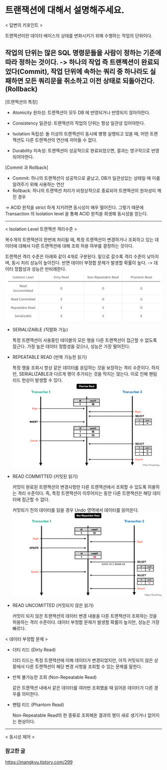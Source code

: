 # 트랜잭션에 대해서 설명해주세요.

< 답변의 키포인트 >

트랜젝션이란 데이터 베이스의 상태를 변화시키기 위해 수행하는 작업의 단위이다.

작업의 단위는 많은 SQL 명령문들을 사람이 정하는 기준에 따라 정하는 것이다.
-> 하나의 작업 즉 트랜젝션이 완료되었다(Commit), 작업 단위에 속하는 쿼리 중 하나라도 실패하면 모든 쿼리문을 취소하고 이전 상태로 되돌아간다.(Rollback)
---

[트랜젝션의 특징]
* Atomicity 원자성: 트랜젝션이 모두 DB 에 반영되거나 반영되지 않아야한다.

* Consistency 일관성: 트랜젝션의 작업의 단위는 항상 일관성 있어야한다.

* Isolation 독립성: 둘 이상의 트랜젝션이 동시에 병행 실행되고 있을 때, 어떤 트랜젝션도 다른 트랜젝션의 연산에 끼어들 수 없다.

* Durability 지속성: 트랜젝션이 성공적으로 완료되었으면, 결과는 영구적으로 반영되어야한다.

[Commit 과 Rollback]
* Commit: 하나의 트랜젝션이 성공적으로 끝났고, DB가 일관성있는 상태일 때 이를 알려주기 위해 사용하는 연산
* Rollback: 하나의 트랜젝션 처리가 비정상적으로 종료되어 트랜젝션의 원자성이 깨진 경우

-> ACID 원칙을 strict 하게 지키려면 동시성이 매우 떨어진다. 그렇기 때문에 Transaction 의 Isolation level 을 통해 ACID 원칙을 희생해 동시성을 얻는다.

---
< Isolation Level 트랜젝션 격리수준 >

복수개의 트랜잭션이 한번에 처리될 때, 특정 트랜잭션이 변경하거나 조회하고 있는 데이터에 대해서 다른 트랜잭션에 대해 조회 허용 여부를 결정하는 것이다. 

트랜잭션 격리 수준은 아래와 같이 4개로 구분된다. 밑으로 갈수록 격리 수준이 낮아지며, 동시 처리 성능이 높아진다. 반면 데이터 부정합 문제가 발생할 확률이 높다.
-> 데이터 정합성과 성능은 반비례한다.
![img.png](img.png)
* SERIALIZABLE (직렬화 가능)
    
  특정 트랜잭션이 사용중인 테이블의 모든 행을 다른 트랜잭션이 접근할 수 없도록 잠근다. 가장 높은 데이터 정합성을 갖으나, 성능은 가장 떨어진다.
* REPEATABLE READ (반복 가능한 읽기)

  특정 행을 조회시 항상 같은 데이터를 응답하는 것을 보장하는 격리 수준이다. 하지만, SERIALIZABLE과 다르게 행이 추가되는 것을 막지는 않는다. 이로 인해 팬텀 리드 현상이 발생할 수 있다.
![img_1.png](img_1.png)
* READ COMMITTED (커밋된 읽기)

  커밋이 완료된 트랜잭션의 변경사항만 다른 트랜잭션에서 조회할 수 있도록 허용하는 격리 수준이다. 즉, 특정 트랜잭션이 이루어지는 동안 다른 트랜잭션은 해당 데이터에 접근할 수 없다.
    
  커밋되기 전의 데이터를 읽을 경우 Undo 영역에서 데이터를 읽어온다.
  ![img_2.png](img_2.png)
* READ UNCOMITTED (커밋되지 않은 읽기)

  커밋이 되지 않은 트랜잭션의 데이터 변경 내용을 다른 트랜잭션이 조회하는 것을 허용하는 격리 수준이다. 데이터 부정합 문제가 발생할 확률이 높지만, 성능은 가장 빠르다.



< 데이터 부정합 문제 >

* 더티 리드 (Dirty Read)

  더티 리드는 특정 트랜잭션에 이해 데이터가 변경되었지만, 아직 커밋되지 않은 상황에서 다른 트랜잭션이 해당 변경 사항을 조회할 수 있는 문제를 말한다.
* 반복 불가능한 조회 (Non-Repeatable Read)
  
    같은 트랜잭션 내에서 같은 데이터를 여러번 조회했을 때 읽어온 데이터가 다른 경우를 의미한다.
* 팬텀 리드 (Phantom Read)
  
    Non-Repeatable Read의 한 종류로 조회해온 결과의 행이 새로 생기거나 없어지는 현상이다.

---
< 동시성 제어 >

### 참고한 글
https://mangkyu.tistory.com/299
